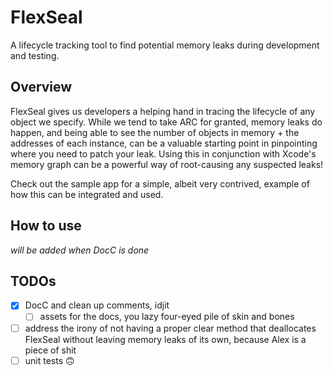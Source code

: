 # FlexSeal

A lifecycle tracking tool to find potential memory leaks during development and testing.

## Overview

FlexSeal gives us developers a helping hand in tracing the lifecycle of any object we specify. While we
tend to take ARC for granted, memory leaks do happen, and being able to see the number of objects in memory + the 
addresses of each instance, can be a valuable starting point in pinpointing where you need to patch your leak. 
Using this in conjunction with Xcode's memory graph can be a powerful way of root-causing any suspected leaks!

Check out the sample app for a simple, albeit very contrived, example of how this can be integrated and used.

## How to use

_will be added when DocC is done_

## TODOs

- [x] DocC and clean up comments, idjit
    - [ ] assets for the docs, you lazy four-eyed pile of skin and bones
- [ ] address the irony of not having a proper clear method that deallocates FlexSeal without leaving memory leaks of its own, because Alex is a piece of shit
- [ ] unit tests :upside_down_face:
